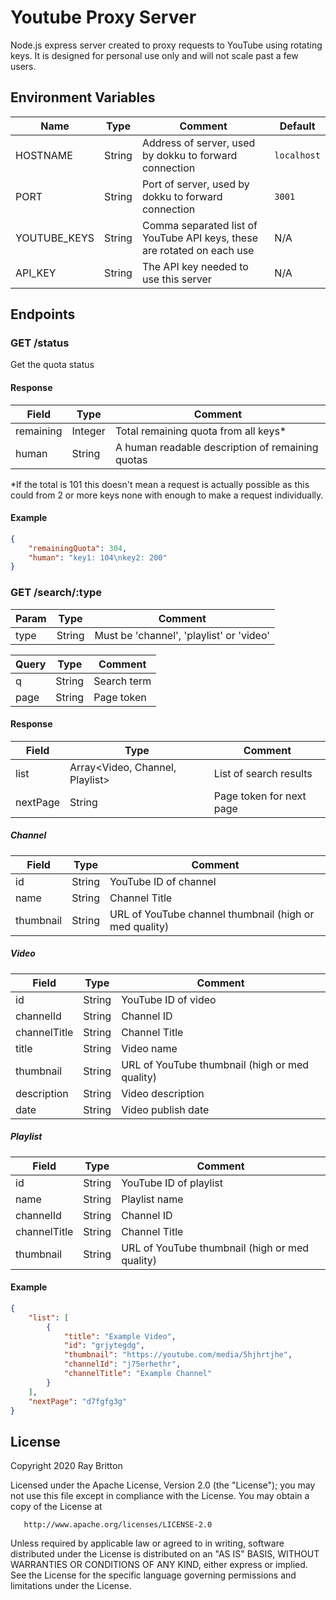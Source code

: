 # Youtube Proxy Server

Node.js express server created to proxy requests to YouTube using rotating keys. It is designed for personal use only and will not scale past a few users.

## Environment Variables

| Name | Type | Comment | Default |
| --- | --- | --- | --- |
| HOSTNAME | String | Address of server, used by dokku to forward connection | `localhost` |
| PORT | String | Port of server, used by dokku to forward connection | `3001` |
| YOUTUBE_KEYS | String | Comma separated list of YouTube API keys, these are rotated on each use | N/A |
| API_KEY | String | The API key needed to use this server | N/A |

## Endpoints

### GET /status

Get the quota status

#### Response

| Field | Type | Comment |
| --- | --- | --- |
| remaining | Integer | Total remaining quota from all keys* |
| human | String | A human readable description of remaining quotas |

*If the total is 101 this doesn't mean a request is actually possible as this could from 2 or more keys none with enough to make a request individually.

#### Example 

```json
{
    "remainingQuota": 304,
    "human": "key1: 104\nkey2: 200"
}
```

### GET /search/:type

| Param | Type | Comment |
| --- | --- | --- |
| type | String | Must be 'channel', 'playlist' or 'video' |

| Query | Type | Comment |
| --- | --- | --- |
| q | String | Search term |
| page | String | Page token |

#### Response

| Field | Type | Comment |
| --- | --- | --- |
| list | Array<Video, Channel, Playlist> | List of search results |
| nextPage | String | Page token for next page |

##### Channel

| Field | Type | Comment |
| --- | --- | --- |
| id | String | YouTube ID of channel |
| name | String | Channel Title |
| thumbnail | String | URL of YouTube channel thumbnail (high or med quality) |

##### Video

| Field | Type | Comment |
| --- | --- | --- |
| id | String | YouTube ID of video |
| channelId | String | Channel ID |
| channelTitle | String | Channel Title |
| title | String | Video name |
| thumbnail | String | URL of YouTube thumbnail (high or med quality) |
| description | String | Video description |
| date | String | Video publish date |

##### Playlist

| Field | Type | Comment |
| --- | --- | --- |
| id | String | YouTube ID of playlist |
| name | String | Playlist name |
| channelId | String | Channel ID |
| channelTitle | String | Channel Title |
| thumbnail | String | URL of YouTube thumbnail (high or med quality) |

#### Example 

```json
{
    "list": [
        {
            "title": "Example Video",
            "id": "grjytegdg",
            "thumbnail": "https://youtube.com/media/5hjhrtjhe",
            "channelId": "j75erhethr",
            "channelTitle": "Example Channel"
        }
    ],
    "nextPage": "d7fgfg3g"
}
```

## License


   Copyright 2020 Ray Britton

   Licensed under the Apache License, Version 2.0 (the "License");
   you may not use this file except in compliance with the License.
   You may obtain a copy of the License at

       http://www.apache.org/licenses/LICENSE-2.0

   Unless required by applicable law or agreed to in writing, software
   distributed under the License is distributed on an "AS IS" BASIS,
   WITHOUT WARRANTIES OR CONDITIONS OF ANY KIND, either express or implied.
   See the License for the specific language governing permissions and
   limitations under the License.
